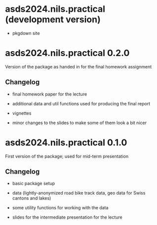 # asds2024.nils.practical (development version)

* pkgdown site

# asds2024.nils.practical 0.2.0

Version of the package as handed in for the final homework assignment

## Changelog

* final homework paper for the lecture

* additional data and util functions used for producing the final report

* vignettes

* minor changes to the slides to make some of them look a bit nicer

# asds2024.nils.practical 0.1.0

First version of the package; used for mid-term presentation

## Changelog

* basic package setup

* data (lightly-anonymized road bike track data, geo data for Swiss cantons and lakes)

* some utility functions for working with the data

* slides for the intermediate presentation for the lecture
